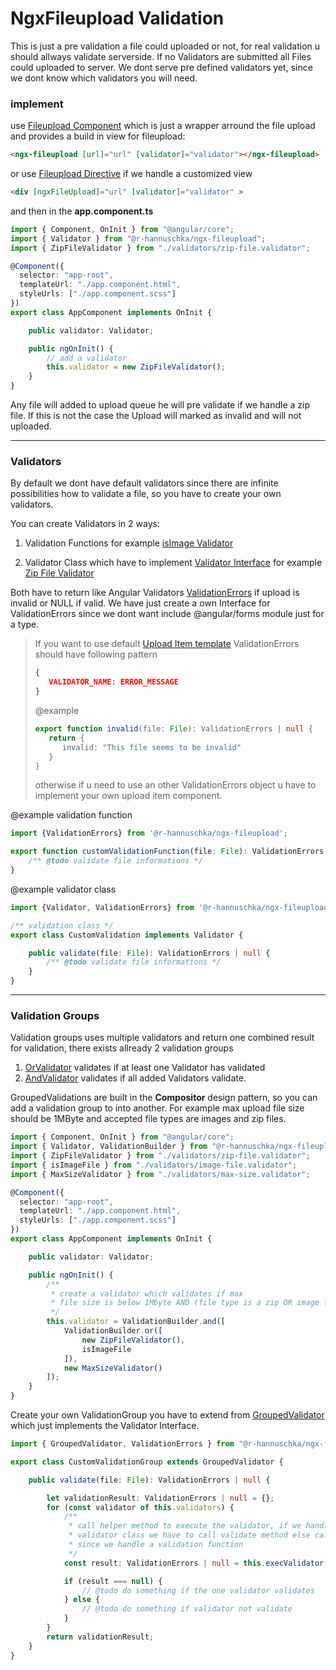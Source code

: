 # NgxFileupload Validation

This is just a pre validation a file could uploaded or not, for real validation u should allways validate serverside. If no Validators are submitted all Files could uploaded to server. We dont serve pre defined validators yet, since we dont know which validators you will need.

### implement

use [Fileupload Component](src/lib/ngx-fileupload/components/ngx-fileupload.component.ts) which is just a wrapper arround the file upload and provides a build in view for fileupload:

```html
<ngx-fileupload [url]="url" [validator]="validator"></ngx-fileupload>
```

or use [Fileupload Directive](../src/lib/ngx-fileupload/directives/ngx-fileuplad.ts) if we handle a customized view

```html
<div [ngxFileUpload]="url" [validator]="validator" >
```

and then in the __app.component.ts__

```ts
import { Component, OnInit } from "@angular/core";
import { Validator } from "@r-hannuschka/ngx-fileupload";
import { ZipFileValidator } from "./validators/zip-file.validator";

@Component({
  selector: "app-root",
  templateUrl: "./app.component.html",
  styleUrls: ["./app.component.scss"]
})
export class AppComponent implements OnInit {

    public validator: Validator;

    public ngOnInit() {
        // add a validator
        this.validator = new ZipFileValidator();
    }
}
```

Any file will added to upload queue he will pre validate if we handle a zip file. If this is not the case the Upload will marked as invalid and will not uploaded.

---

### Validators

By default we dont have default validators since there are infinite possibilities how to validate a file, so you have to create your own validators.

You can create Validators in 2 ways:

1. Validation Functions for example [isImage Validator](../src/example/app/validators/image.validator.ts)

2. Validator Class which have to implement [Validator Interface](../src/lib/ngx-fileupload/validation/validation.ts) for example [Zip File Validator](../src/example/app/validators/only-zip.validator.ts)

Both have to return like Angular Validators [ValidationErrors](https://angular.io/api/forms/ValidationErrors) if upload is invalid or NULL if valid. We have just create a own Interface for ValidationErrors since we dont want include @angular/forms module just for a type.

> If you want to use default [Upload Item template](../src/lib/ngx-fileupload/components/ngx-fileupload-item.component.html) ValidationErrors should
> have following pattern
>
> ```json
> {
>    VALIDATOR_NAME: ERROR_MESSAGE
> }
> ```
>
> @example
>
> ```ts
> export function invalid(file: File): ValidationErrors | null {
>    return {
>       invalid: "This file seems to be invalid"
>    }
> }
> ```
>
> otherwise if u need to use an other ValidationErrors object u have to implement your own upload item component.

@example validation function

```ts
import {ValidationErrors} from '@r-hannuschka/ngx-fileupload';

export function customValidationFunction(file: File): ValidationErrors | null {
    /** @todo validate file informations */
}
```

@example validator class

```ts
import {Validator, ValidationErrors} from '@r-hannuschka/ngx-fileupload';

/** validation class */
export class CustomValidation implements Validator {

    public validate(file: File): ValidationErrors | null {
        /** @todo validate file informations */
    }
}
```

---

### Validation Groups

Validation groups uses multiple validators and return one combined result for validation, there exists allready 2 validation groups

1. [OrValidator](../src/lib/ngx-fileupload/validation/or.validator.ts) validates if at least one Validator has validated
2. [AndValidator](../src/lib/ngx-fileupload/validation/and.validator.ts) validates if all added Validators validate.

GroupedValidations are built in the __Compositor__ design pattern, so you can add a validation group to into another. For example max upload file size should be 1MByte and accepted file types are images and zip files.

```ts
import { Component, OnInit } from "@angular/core";
import { Validator, ValidationBuilder } from "@r-hannuschka/ngx-fileupload";
import { ZipFileValidator } from "./validators/zip-file.validator";
import { isImageFile } from "./validators/image-file.validator";
import { MaxSizeValidator } from "./validators/max-size.validator";

@Component({
  selector: "app-root",
  templateUrl: "./app.component.html",
  styleUrls: ["./app.component.scss"]
})
export class AppComponent implements OnInit {

    public validator: Validator;

    public ngOnInit() {
        /**
         * create a validator which validates if max
         * file size is below 1Mbyte AND (file type is a zip OR image file)
         */
        this.validator = ValidationBuilder.and([
            ValidationBuilder.or([
                new ZipFileValidator(),
                isImageFile
            ]),
            new MaxSizeValidator()
        ]);
    }
}
```

Create your own ValidationGroup you have to extend from [GroupedValidator](../src/lib/ngx-fileupload/validation/grouped.validator.ts) which just implements the Validator Interface.

```ts
import { GroupedValidator, ValidationErrors } from "@r-hannuschka/ngx-fileupload";

export class CustomValidationGroup extends GroupedValidator {

    public validate(file: File): ValidationErrors | null {

        let validationResult: ValidationErrors | null = {};
        for (const validator of this.validators) {
            /**
             * call helper method to execute the validator, if we handle a
             * validator class we have to call validate method else call it directly
             * since we handle a validation function
             */
            const result: ValidationErrors | null = this.execValidator(validator, file);

            if (result === null) {
                // @todo do something if the one validator validates
            } else {
                // @todo do something if validator not validate
            }
        }
        return validationResult;
    }
}
```
